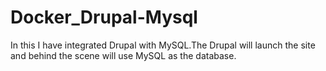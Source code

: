 # Docker_Drupal-Mysql
In this I have integrated Drupal with MySQL.The Drupal will launch the site and behind the scene will use MySQL as the database.
